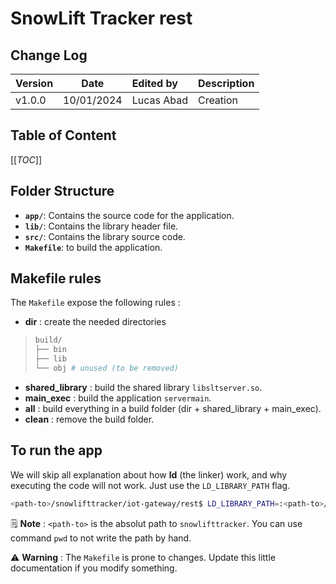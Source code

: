 # SnowLift Tracker rest
## Change Log
| Version|    Date    | Edited by          | Description |
| :---   |   :----:   | :----              | :---         | 
| v1.0.0 | 10/01/2024 | Lucas Abad         | Creation |

## Table of Content

[[_TOC_]]

## Folder Structure 
- **`app/`**: Contains the source code for the application.
- **`lib/`**: Contains the library header file.
- **`src/`**: Contains the library source code. 
- **`Makefile`**: to build the application.

## Makefile rules 
The `Makefile` expose the following rules :
* __dir__ : create the needed directories
>```bash
>build/
>├── bin
>├── lib
>└── obj # unused (to be removed)
>```
* **shared_library** : build the shared library `libsltserver.so`.
* **main_exec** : build the application `servermain`.
* __all__ : build everything in a build folder (dir + shared_library + main_exec).
* __clean__ : remove the build folder.

## To run the app
We will skip all explanation about how **ld** (the linker) work, and why executing the code will not work. Just use the `LD_LIBRARY_PATH` flag.

```bash 
<path-to>/snowlifttracker/iot-gateway/rest$ LD_LIBRARY_PATH=:<path-to>/snowlifttracker/iot-gateway/zmq/build/lib/ ./build/bin/servermain 
```

🗒 **Note** : `<path-to>` is the absolut path to `snowlifttracker`. You can use command `pwd` to not write the path by hand.

:warning: **Warning** : The `Makefile` is prone to changes. Update this little documentation if you modify something.
